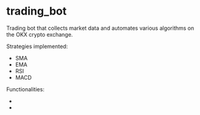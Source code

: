 # trading_bot

Trading bot that collects market data and automates various algorithms on the OKX crypto exchange.

Strategies implemented:

- SMA
- EMA
- RSI
- MACD

Functionalities:

-
-
